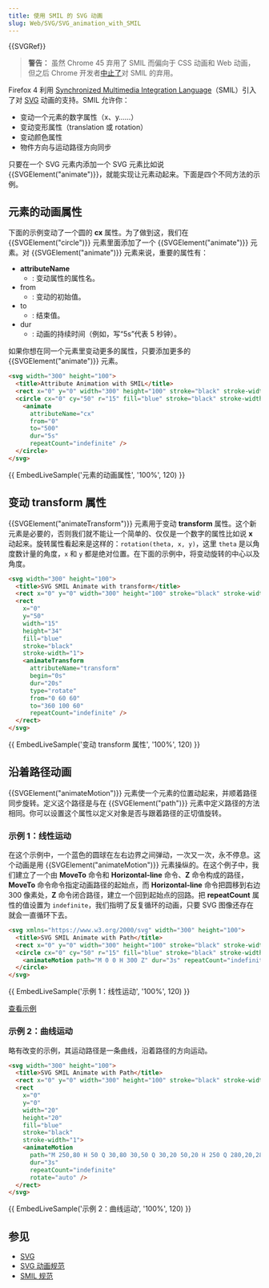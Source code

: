 ```yaml
---
title: 使用 SMIL 的 SVG 动画
slug: Web/SVG/SVG_animation_with_SMIL
---
```


{{SVGRef}}

> **警告：** 虽然 Chrome 45 弃用了 SMIL 而偏向于 CSS 动画和 Web 动画，但之后 Chrome 开发者[中止了](https://groups.google.com/a/chromium.org/d/msg/blink-dev/5o0yiO440LM/YGEJBsjUAwAJ)对 SMIL 的弃用。

Firefox 4 利用 [Synchronized Multimedia Integration Language](https://www.w3.org/TR/REC-smil/)（SMIL）引入了对 [SVG](/zh-CN/docs/Web/SVG) 动画的支持。SMIL 允许你：

- 变动一个元素的数字属性（x、y……）
- 变动变形属性（translation 或 rotation）
- 变动颜色属性
- 物件方向与运动路径方向同步

只要在一个 SVG 元素内添加一个 SVG 元素比如说 {{SVGElement("animate")}}，就能实现让元素动起来。下面是四个不同方法的示例。

## 元素的动画属性

下面的示例变动了一个圆的 **cx** 属性。为了做到这，我们在 {{SVGElement("circle")}} 元素里面添加了一个 {{SVGElement("animate")}} 元素。对 {{SVGElement("animate")}} 元素来说，重要的属性有：

- **attributeName**
  - : 变动属性的属性名。
- from
  - : 变动的初始值。
- to
  - : 结束值。
- dur
  - : 动画的持续时间（例如，写“5s”代表 5 秒钟）。

如果你想在同一个元素里变动更多的属性，只要添加更多的 {{SVGElement("animate")}} 元素。

```html
<svg width="300" height="100">
  <title>Attribute Animation with SMIL</title>
  <rect x="0" y="0" width="300" height="100" stroke="black" stroke-width="1" />
  <circle cx="0" cy="50" r="15" fill="blue" stroke="black" stroke-width="1">
    <animate
      attributeName="cx"
      from="0"
      to="500"
      dur="5s"
      repeatCount="indefinite" />
  </circle>
</svg>
```

{{ EmbedLiveSample('元素的动画属性', '100%', 120) }}

## 变动 transform 属性

{{SVGElement("animateTransform")}} 元素用于变动 **transform** 属性。这个新元素是必要的，否则我们就不能让一个简单的、仅仅是一个数字的属性比如说 **x** 动起来。旋转属性看起来是这样的：`rotation(theta, x, y)`，这里 `theta` 是以角度数计量的角度，`x` 和 `y` 都是绝对位置。在下面的示例中，将变动旋转的中心以及角度。

```html
<svg width="300" height="100">
  <title>SVG SMIL Animate with transform</title>
  <rect x="0" y="0" width="300" height="100" stroke="black" stroke-width="1" />
  <rect
    x="0"
    y="50"
    width="15"
    height="34"
    fill="blue"
    stroke="black"
    stroke-width="1">
    <animateTransform
      attributeName="transform"
      begin="0s"
      dur="20s"
      type="rotate"
      from="0 60 60"
      to="360 100 60"
      repeatCount="indefinite" />
  </rect>
</svg>
```

{{ EmbedLiveSample('变动 transform 属性', '100%', 120) }}

## 沿着路径动画

{{SVGElement("animateMotion")}} 元素使一个元素的位置动起来，并顺着路径同步旋转。定义这个路径是与在 {{SVGElement("path")}} 元素中定义路径的方法相同。你可以设置这个属性以定义对象是否与跟着路径的正切值旋转。

### 示例 1：线性运动

在这个示例中，一个蓝色的圆球在左右边界之间弹动，一次又一次，永不停息。这个动画是用 {{SVGElement("animateMotion")}} 元素操纵的。在这个例子中，我们建立了一个由 **MoveTo** 命令和 **Horizontal-line** 命令、**Z** 命令构成的路径，**MoveTo** 命令命令指定动画路径的起始点，而 **Horizontal-line** 命令把圆移到右边 300 像素处，**Z** 命令闭合路径，建立一个回到起始点的回路。把 **repeatCount** 属性的值设置为 `indefinite`，我们指明了反复循环的动画，只要 SVG 图像还存在就会一直循环下去。

```html
<svg xmlns="https://www.w3.org/2000/svg" width="300" height="100">
  <title>SVG SMIL Animate with Path</title>
  <rect x="0" y="0" width="300" height="100" stroke="black" stroke-width="1" />
  <circle cx="0" cy="50" r="15" fill="blue" stroke="black" stroke-width="1">
    <animateMotion path="M 0 0 H 300 Z" dur="3s" repeatCount="indefinite" />
  </circle>
</svg>
```

{{ EmbedLiveSample('示例 1：线性运动', '100%', 120) }}

[查看示例](https://mdn.dev/archives/media/samples/svg/svganimdemo1.html)

### 示例 2：曲线运动

略有改变的示例，其运动路径是一条曲线，沿着路径的方向运动。

```html
<svg width="300" height="100">
  <title>SVG SMIL Animate with Path</title>
  <rect x="0" y="0" width="300" height="100" stroke="black" stroke-width="1" />
  <rect
    x="0"
    y="0"
    width="20"
    height="20"
    fill="blue"
    stroke="black"
    stroke-width="1">
    <animateMotion
      path="M 250,80 H 50 Q 30,80 30,50 Q 30,20 50,20 H 250 Q 280,20,280,50 Q 280,80,250,80Z"
      dur="3s"
      repeatCount="indefinite"
      rotate="auto" />
  </rect>
</svg>
```

{{ EmbedLiveSample('示例 2：曲线运动', '100%', 120) }}

## 参见

- [SVG](/zh-CN/docs/Web/SVG)
- [SVG 动画规范](https://www.w3.org/TR/SVG/animate.html)
- [SMIL 规范](https://www.w3.org/TR/REC-smil/)
